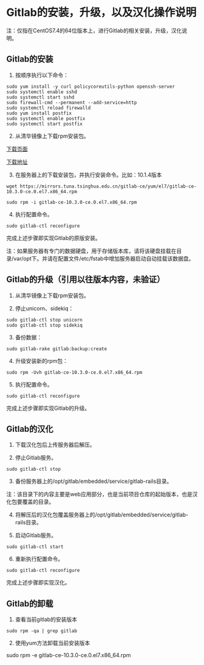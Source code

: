 # Gitlab的安装，升级，以及汉化操作说明

注：仅指在CentOS7.4的64位版本上，进行Gitlab的相关安装，升级，汉化说明。

## Gitlab的安装

1. 按顺序执行以下命令：

```
sudo yum install -y curl policycoreutils-python openssh-server
sudo systemctl enable sshd
sudo systemctl start sshd
sudo firewall-cmd --permanent --add-service=http
sudo systemctl reload firewalld
sudo yum install postfix
sudo systemctl enable postfix
sudo systemctl start postfix
```

2. 从清华镜像上下载rpm安装包。

[下载页面](https://mirrors.tuna.tsinghua.edu.cn/gitlab-ce/yum/el7/)

[下载地址](https://mirrors.tuna.tsinghua.edu.cn/gitlab-ce/yum/el7/gitlab-ce-10.3.0-ce.0.el7.x86_64.rpm)

3. 在服务器上的下载安装包，并执行安装命令。比如：10.1.4版本

```
wget https://mirrors.tuna.tsinghua.edu.cn/gitlab-ce/yum/el7/gitlab-ce-10.3.0-ce.0.el7.x86_64.rpm

sudo rpm -i gitlab-ce-10.3.0-ce.0.el7.x86_64.rpm
```

4. 执行配置命令。

```
sudo gitlab-ctl reconfigure
```

完成上述步骤即实现Gitlab的原版安装。

注：如果服务器有专门的数据硬盘，用于存储版本库，请将该硬盘挂载在目录/var/opt下。并请在配置文件/etc/fstab中增加服务器启动自动挂载该数据盘。

## Gitlab的升级（引用以往版本内容，未验证）

1. 从清华镜像上下载rpm安装包。

2. 停止unicorn、sidekiq：

```
sudo gitlab-ctl stop unicorn    
sudo gitlab-ctl stop sidekiq
```

3. 备份数据：

```
sudo gitlab-rake gitlab:backup:create
```

4. 升级安装新的rpm包：

```
sudo rpm -Uvh gitlab-ce-10.3.0-ce.0.el7.x86_64.rpm
```

5. 执行配置命令。

```
sudo gitlab-ctl reconfigure
```

完成上述步骤即实现Gitlab的升级。

## Gitlab的汉化

1. 下载汉化包后上传服务器后解压。

2. 停止Gitlab服务。

```
sudo gitlab-ctl stop
```

3. 备份服务器上的/opt/gitlab/embedded/service/gitlab-rails目录。

注：该目录下的内容主要是web应用部分，也是当前项目仓库的起始版本，也是汉化包要覆盖的目录。
    
4. 将解压后的汉化包覆盖服务器上的/opt/gitlab/embedded/service/gitlab-rails目录。

5. 启动Gitlab服务。

```
sudo gitlab-ctl start
```

6. 重新执行配置命令。

```
sudo gitlab-ctl reconfigure
```

完成上述步骤即实现汉化。

## Gitlab的卸载

1. 查看当前gitlab的安装版本

```
sudo rpm -qa | grep gitlab
```

2. 使用yum方法卸载当前安装版本

sudo rpm -e gitlab-ce-10.3.0-ce.0.el7.x86_64.rpm